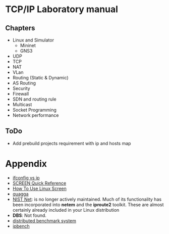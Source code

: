 # TCP/IP Laboratory manual

## Chapters

* Linux and Simulator
  * Mininet
  * GNS3
* UDP
* TCP
* NAT
* VLan
* Routing (Static & Dynamic)
* AS Routing
* Security
* Firewall
* SDN and routing rule
* Multicast
* Socket Programming
* Network performance

## ToDo

* Add prebuild projects requirement with ip and hosts map


# Appendix

* [ifconfig vs ip](https://p5r.uk/blog/2010/ifconfig-ip-comparison.html)
* [SCREEN Quick Reference](http://aperiodic.net/screen/quick_reference)
* [How To Use Linux Screen](https://linuxize.com/post/how-to-use-linux-screen/)
* [quagga](http://download.savannah.gnu.org/releases/quagga/)
* [NIST Net](https://www-x.antd.nist.gov/nistnet/): is no longer actively maintained. Much of its functionality has been incorporated into **netem** and the __iproute2__ toolkit. These are almost certainly already included in your Linux distribution
* **DBS**: Not found.
* [distributed benchmark system](https://distributed-system-analysis.github.io/pbench/)
* [ipbench](http://ipbench.sourceforge.net)
